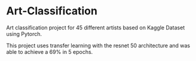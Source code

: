 # Art-Classification

Art classification project for 45 different artists based on Kaggle Dataset using Pytorch.

This project uses transfer learning with the resnet 50 architecture and was able to achieve a 69% in 5 epochs. 
